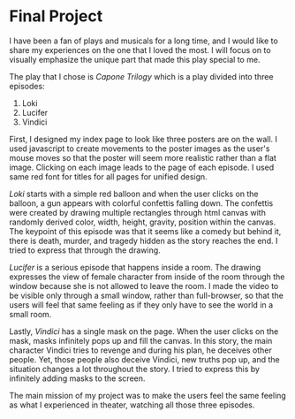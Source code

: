 Final Project
=============


I have been a fan of plays and musicals for a long time, and I would like to share my experiences on the one that I loved the most. I will focus on to visually emphasize the unique part that made this play special to me.


The play that I chose is *Capone Trilogy* which is a play divided into three episodes:

1. Loki
2. Lucifer
3. Vindici


First, I designed my index page to look like three posters are on the wall. I used javascript to create movements to the poster images as the user's mouse moves so that the poster will seem more realistic rather than a flat image. Clicking on each image leads to the page of each episode. I used same red font for titles for all pages for unified design.


*Loki* starts with a simple red balloon and when the user clicks on the balloon, a gun appears with colorful confettis falling down. The confettis were created by drawing multiple rectangles through html canvas with randomly derived color, width, height, gravity, position within the canvas. The keypoint of this episode was that it seems like a comedy but behind it, there is death, murder, and tragedy hidden as the story reaches the end. I tried to express that through the drawing.


*Lucifer* is a serious episode that happens inside a room. The drawing expresses the view of female character from inside of the room through the window because she is not allowed to leave the room. I made the video to be visible only through a small window, rather than full-browser, so that the users will feel that same feeling as if they only have to see the world in a small room.


Lastly, *Vindici* has a single mask on the page. When the user clicks on the mask, masks infinitely pops up and fill the canvas. In this story, the main character Vindici tries to revenge and during his plan, he deceives other people. Yet, those people also deceive Vindici, new truths pop up, and the situation changes a lot throughout the story. I tried to express this by infinitely adding masks to the screen.


The main mission of my project was to make the users feel the same feeling as what I experienced in theater, watching all those three episodes.